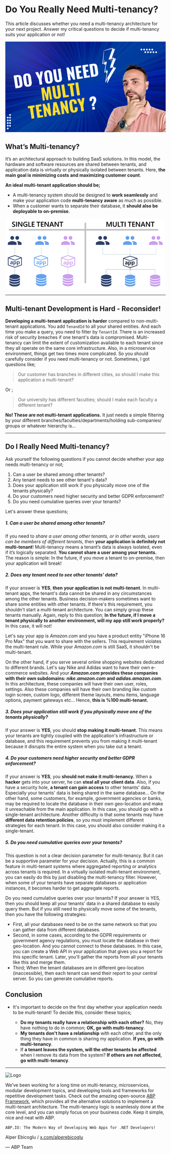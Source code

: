 # Do You Really Need Multi-tenancy?

This article discusses whether you need a multi-tenancy architecture for your next project. Answer my critical questions to decide if multi-tenancy suits your application or not!

![Cover image](cover.png)

## What’s Multi-tenancy?

It’s an architectural approach to building SaaS solutions. In this model, the hardware and software resources are shared between tenants, and application data is virtually or physically isolated between tenants. Here, **the main goal is minimizing costs and maximizing customer count**.

**An ideal multi-tenant application should be;**

- A multi-tenancy system should be designed to **work seamlessly** and make your application code **multi-tenancy aware** as much as possible.
- When a customer wants to separate their database, it **should also be deployable to on-premise**.


![Tenancy Schema](tenancy-schema.png)


---



## Multi-tenant Development is Hard - Reconsider!

**Developing a multi-tenant application is harder** compared to non-multi-tenant applications. You add `TenandId` to all your shared entities. And each time you make a query, you need to filter by `TenantId`. There is an increased risk of security breaches if one tenant's data is compromised.  Multi-tenancy can limit the extent of customization available to each tenant since they all operate on the same core infrastructure. Also, in a microservice environment, things get two times more complicated. So you should carefully consider if you need multi-tenancy or not. Sometimes, I got questions like;

>  Our customer has branches in different cities, so should I make this application a multi-tenant?

Or ;

> Our university has different faculties; should I make each faculty a different tenant?



**No! These are not multi-tenant applications.** It just needs a simple filtering by your different branches/faculties/departments/holding sub-companies/ groups or whatever hierarchy is…

---



## Do I Really Need Multi-tenancy?

Ask yourself the following questions if you cannot decide whether your app needs multi-tenancy or not;

1. Can a user be shared among other tenants?
2. Any tenant needs to see other tenant's data?
3. Does your application still work if you physically move one of the tenants physically?
4. Do your customers need higher security and better GDPR enforcement?
5. Do you need cumulative queries over your tenants?



Let's answer these questions;



##### **1. Can a user be shared among other tenants?**

If you need to *share a user among other tenants, or in other words, users can be members of different tenants,* then **your application is definitely not multi-tenant**! Multi-tenancy means a tenant’s data is always isolated, even if it’s logically separated. **You cannot share a user among your tenants.** The reason is simple: In the future, if you move a tenant to on-premise, then your application will break!



##### **2. Does any tenant need to see other tenants' data?**

If your answer is **YES**, **then** **your application is not multi-tenant**. In multi-tenant apps, the tenant's data cannot be shared in any circumstances among the other tenants. Business decision-makers sometimes want to share some entities with other tenants. If there's this requirement, you shouldn't start a multi-tenant architecture. You can simply group these tenants manually. Again, reply to this question; **In the future, if I move a tenant physically to another environment, will my app still work properly?** In this case, it will not! 

Let's say your app is *Amazon.com* and you have a product entity "iPhone 16 Pro Max" that you want to share with the sellers. This requirement violates the multi-tenant rule. While your *Amazon.com* is still SaaS, it shouldn't be multi-tenant. 

On the other hand, if you serve several online shopping websites dedicated to different brands. Let's say Nike and Adidas want to have their own e-commerce websites. And your ***Amazon.com* provides these companies with their own subdomains: *nike.amazon.com* and *adidas.amazon.com***. In this architecture, these companies will have their own user, roles, settings. Also these companies will have their own branding like custom login screen, custom logo, different theme layouts, menu items,  language options, payment gateways etc... Hence, **this is %100 multi-tenant.**



##### **3. Does your application still work if you physically move one of the tenants physically?**

If your answer is **YES**, you should **stop making it multi-tenant**. This means your tenants are tightly coupled with the application's infrastructure or database, and this requirement prevents you from making it multi-tenant because it disrupts the entire system when you take out a tenant.




##### **4. Do your customers need higher security and better GDPR enforcement?**

If your answer is **YES**, you **should not make it multi-tenancy.**  When a **hacker** gets into your server, he can **steal all your client data**. Also, if you have a security hole, **a tenant can gain access** to other tenants' data. Especially your tenants' data is being shared in the same database... On the other hand, some customers, for example, government agencies or banks, may be required to locate the database in their own geo-location and make it unreachable from the main application. In this case, you should go with a single-tenant architecture. Another difficulty is that some tenants may have **different data retention policies**, so you must implement different strategies for each tenant. In this case, you should also consider making it a single-tenant.



##### **5. Do you need cumulative queries over your tenants?**

This question is not a clear decision parameter for multi-tenancy. But it can be a supportive parameter for your decision. Actually, this is a common feature in multi-tenant systems where aggregated reporting or analytics across tenants is required. In a virtually isolated multi-tenant environment, you can easily do this by just disabling the multi-tenancy filter. However, when some of your tenants have separate databases or application instances, it becomes harder to get aggregate reports.

Do you need cumulative queries over your tenants? If your answer is YES, then you should keep all your tenants' data in a shared database to easily query them. But if you still need to physically move some of the tenants, then you have the following strategies:

* First, all your databases need to be on the same network so that you can gather data from different databases.
* Second, in some cases, according to the GDPR requirements or government agency regulations, you must locate the database in their geo-location. And you cannot connect to these databases. In this case, you can create a Web API in your application that gives you a report for this specific tenant. Later, you'll gather the reports from all your tenants like this and merge them.
* Third; When the tenant databases are in different geo-location (inaccessible), then each tenant can send their report to your central server. So you can generate cumulative reports.



## Conclusion

- It's important to decide on the first day whether your application needs to be multi-tenant! To decide this, consider these topics; 

  - **Do my tenants really have a relationship with each other?** No, they have nothing to do in common; **OK, go with multi-tenancy**. 
  - **My tenants don't have a relationship** with each other, and the only thing they have in common is sharing my application. **If yes, go with multi-tenancy**. 
  - If **a tenant leaves the system, will the other tenants be affected** when I remove its data from the system? **If others are not affected, go with multi-tenancy**.



---



![Logo](https://abp.io/assets/platform/img/logos/logo-abp-dark.svg)

We’ve been working for a long time on multi-tenancy, microservices, modular development topics, and developing tools and frameworks for repetitive development tasks. Check out the amazing open-source [ABP Framework](https://github.com/abpframework/abp), which provides all the alternative solutions to implement a multi-tenant architecture. The multi-tenancy logic is seamlessly done at the core level, and you can simply focus on your business code. Keep it simple, nice and neat with ABP.


```bash
ABP.IO: The Modern Way of Developing Web Apps for .NET Developers!
```

 

Alper Ebicoglu / [x.com/alperebicoglu](https://x.com/alperebicoglu)

— ABP Team

